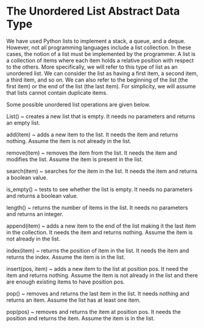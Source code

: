 # The Unordered List Abstract Data Type

We have used Python lists to implement a stack, a queue, and a deque. However, not all programming languages include a list collection. In these cases, the notion of a list must be implemented by the programmer. A list is a collection of items where each item holds a relative position with respect to the others. More specifically, we will refer to this type of list as an unordered list. We can consider the list as having a first item, a second item, a third item, and so on. We can also refer to the beginning of the list (the first item) or the end of the list (the last item). For simplicity, we will assume that lists cannot contain duplicate items.

Some possible unordered list operations are given below.

List() ~ creates a new list that is empty. It needs no parameters and returns an empty list.

add(item) ~ adds a new item to the list. It needs the item and returns nothing. Assume the item is not already in the list.

remove(item) ~ removes the item from the list. It needs the item and modifies the list. Assume the item is present in the list.

search(item) ~ searches for the item in the list. It needs the item and returns a boolean value.

is_empty() ~ tests to see whether the list is empty. It needs no parameters and returns a boolean value.

length() ~ returns the number of items in the list. It needs no parameters and returns an integer.

append(item) ~ adds a new item to the end of the list making it the last item in the collection. It needs the item and returns nothing. Assume the item is not already in the list.

index(item) ~ returns the position of item in the list. It needs the item and returns the index. Assume the item is in the list.

insert(pos, item) ~ adds a new item to the list at position pos. It need the item and returns nothing. Assume the item is not already in the list and there are enough existing items to have position pos.

pop() ~ removes and returns the last item in the list. It needs nothing and returns an item. Assume the list has at least one item.

pop(pos) ~ removes and returns the item at position pos. It needs the position and returns the item. Assume the item is in the list.
